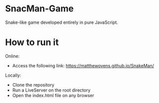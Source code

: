 # SnacMan-Game
Snake-like game developed entirely in pure JavaScript.

# How to run it

Online: 
- Access the following link: https://matthewovens.github.io/SnakeMan/
  
Locally:
- Clone the repository
- Run a LiveServer on the root directory
- Open the index.html file on any browser
